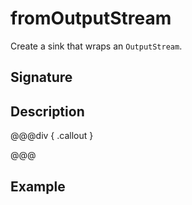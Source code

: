 # fromOutputStream

Create a sink that wraps an `OutputStream`.

## Signature

## Description



@@@div { .callout }

@@@

## Example

